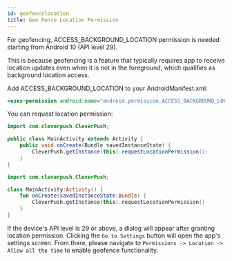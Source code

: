 ```yaml
---
id: geofencelocation
title: Geo Fence Location Permission
---
```


For geofencing, ACCESS_BACKGROUND_LOCATION permission is needed starting from Android 10 (API level 29).

This is because geofencing is a feature that typically requires app to receive location updates even when it is not in the foreground, which qualifies as background location access.

Add ACCESS_BACKGROUND_LOCATION to your AndroidManifest.xml:

```xml
<uses-permission android:name="android.permission.ACCESS_BACKGROUND_LOCATION" />
```

You can request location permission: 

<!--DOCUSAURUS_CODE_TABS-->

<!--Java-->

```java
import com.cleverpush.CleverPush;

public class MainActivity extends Activity {
    public void onCreate(Bundle savedInstanceState) {
        CleverPush.getInstance(this).requestLocationPermission();
    }
}
```

<!--Kotlin-->

```kotlin
import com.cleverpush.CleverPush;

class MainActivity:Activity() {
    fun onCreate(savedInstanceState:Bundle) {
        CleverPush.getInstance(this).requestLocationPermission()
    }
}
```

<!--END_DOCUSAURUS_CODE_TABS-->

If the device's API level is 29 or above, a dialog will appear after granting location permission. Clicking the `Go to Settings` button will open the app's settings screen. From there, please navigate to `Permissions -> Location -> Allow all the time` to enable geofence functionality.
